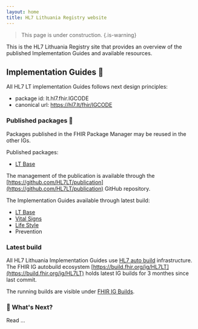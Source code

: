 ```yaml
---
layout: home
title: HL7 Lithuania Registry website
---
```


> This page is under construction. {.is-warning}

This is the HL7 Lithuania Registry site that provides an overview of the published Implementation Guides and available resources.

## Implementation Guides 🚀

All HL7 LT implementation Guides follows next design principles:
- package id: lt.hl7.fhir.IGCODE
- canonical url: https://hl7.lt/fhir/IGCODE

### Published packages 🎉

Packages published in the FHIR Package Manager may be reused in the other IGs.

Published packages:

- [LT Base](https://hl7.lt/fhir/base/history.html)

The management of the publication is available through the [https://github.com/HL7LT/publication](https://github.com/HL7LT/publication) GitHub repository.

The Implementation Guides available through latest build:

- [LT Base](https://build.fhir.org/ig/HL7LT/ig-lt-base)
- [Vital Signs](https://build.fhir.org/ig/HL7LT/ig-lt-vitalsigns)
- [Life Style](https://build.fhir.org/ig/HL7LT/ig-lt-lifestyle)
- Prevention


### Latest build 

All HL7 Lithuania Implementation Guides use [HL7 auto build](https://github.com/FHIR/auto-ig-builder) infrastructure. 
The FHIR IG autobuild ecosystem [https://build.fhir.org/ig/HL7LT](https://build.fhir.org/ig/HL7LT) holds latest IG builds for 3 monthes since last commit.

The running builds are visible under [FHIR IG Builds](https://fhir.github.io/auto-ig-builder/builds.html).

### 🎯 What's Next?

Read ...

